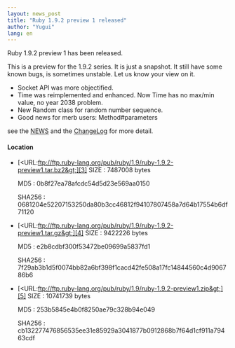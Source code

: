 ```yaml
---
layout: news_post
title: "Ruby 1.9.2 preview 1 released"
author: "Yugui"
lang: en
---
```


Ruby 1.9.2 preview 1 has been released.

This is a preview for the 1.9.2 series. It is just a snapshot. It still
have some known bugs, is sometimes unstable. Let us know your view on
it.

* Socket API was more objectified.
* Time was reimplemented and enhanced. Now Time has no max/min value, no
  year 2038 problem.
* New Random class for random number sequence.
* Good news for merb users: Method#parameters

see the [NEWS][1] and the [ChangeLog][2] for more detail.

#### Location

* [&lt;URL:ftp://ftp.ruby-lang.org/pub/ruby/1.9/ruby-1.9.2-preview1.tar.bz2&gt;][3]
  SIZE
  : 7487008 bytes

  MD5
  : 0b8f27ea78afcdc54d5d23e569aa0150

  SHA256
  : 0681204e52207153250da80b3cc46812f94107807458a7d64b17554b6df71120

* [&lt;URL:ftp://ftp.ruby-lang.org/pub/ruby/1.9/ruby-1.9.2-preview1.tar.gz&gt;][4]
  SIZE
  : 9422226 bytes

  MD5
  : e2b8cdbf300f53472be09699a5837fd1

  SHA256
  : 7f29ab3b1d5f0074bb82a6bf398f1cacd42fe508a17fc14844560c4d906786b6

* [&lt;URL:ftp://ftp.ruby-lang.org/pub/ruby/1.9/ruby-1.9.2-preview1.zip&gt;][5]
  SIZE
  : 10741739 bytes

  MD5
  : 253b5845e4b0f8250ae79c328b94e049

  SHA256
  : cb132277476856535ee31e85929a3041877b0912868b7f64d1cf911a79463cdf



[1]: http://svn.ruby-lang.org/repos/ruby/trunk/NEWS%0A
[2]: http://svn.ruby-lang.org/repos/ruby/trunk/ChangeLog%0A
[3]: ftp://ftp.ruby-lang.org/pub/ruby/1.9/ruby-1.9.2-preview1.tar.bz2
[4]: ftp://ftp.ruby-lang.org/pub/ruby/1.9/ruby-1.9.2-preview1.tar.gz
[5]: ftp://ftp.ruby-lang.org/pub/ruby/1.9/ruby-1.9.2-preview1.zip
